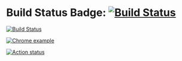 # Build Status Badge: [![Build Status](https://github.com/johnmorrisQADeveloper/cypress_cucumber/workflows/main/badge.svg)](https://github.com/johnmorrisQADeveloper/cypress_cucumber/actions)


[![Build Status](https://github.com/johnmorrisQADeveloper/cypress_cucumber/workflows/main/badge.svg)](https://github.com/johnmorrisQADeveloper/cypress_cucumber/actions)

[![Chrome example](https://github.com/johnmorrisQADeveloper/cypress_cucumber/workflows/main/badge.svg?branch=master)](.github/workflows/main.yml)

[![Action status](https://github.com/johnmorrisQADeveloper/cypress_cucumber/workflows/main/badge.svg?branch=master)](https://github.com/cypress-io/github-action/actions)

